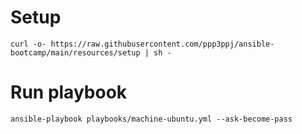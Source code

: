 # Setup

    curl -o- https://raw.githubusercontent.com/ppp3ppj/ansible-bootcamp/main/resources/setup | sh -

# Run playbook

    ansible-playbook playbooks/machine-ubuntu.yml --ask-become-pass


